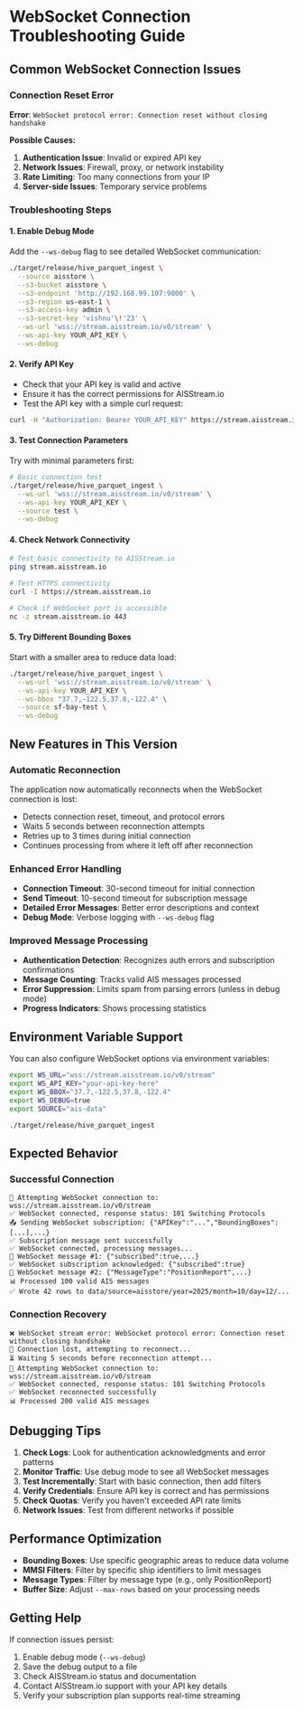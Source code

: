 # WebSocket Connection Troubleshooting Guide

## Common WebSocket Connection Issues

### Connection Reset Error
**Error**: `WebSocket protocol error: Connection reset without closing handshake`

**Possible Causes:**
1. **Authentication Issue**: Invalid or expired API key
2. **Network Issues**: Firewall, proxy, or network instability
3. **Rate Limiting**: Too many connections from your IP
4. **Server-side Issues**: Temporary service problems

### Troubleshooting Steps

#### 1. Enable Debug Mode
Add the `--ws-debug` flag to see detailed WebSocket communication:

```bash
./target/release/hive_parquet_ingest \
  --source aisstore \
  --s3-bucket aisstore \
  --s3-endpoint 'http://192.168.99.107:9000' \
  --s3-region us-east-1 \
  --s3-access-key admin \
  --s3-secret-key 'vishnu'\!'23' \
  --ws-url 'wss://stream.aisstream.io/v0/stream' \
  --ws-api-key YOUR_API_KEY \
  --ws-debug
```

#### 2. Verify API Key
- Check that your API key is valid and active
- Ensure it has the correct permissions for AISStream.io
- Test the API key with a simple curl request:

```bash
curl -H "Authorization: Bearer YOUR_API_KEY" https://stream.aisstream.io/v0/stream
```

#### 3. Test Connection Parameters
Try with minimal parameters first:

```bash
# Basic connection test
./target/release/hive_parquet_ingest \
  --ws-url 'wss://stream.aisstream.io/v0/stream' \
  --ws-api-key YOUR_API_KEY \
  --source test \
  --ws-debug
```

#### 4. Check Network Connectivity
```bash
# Test basic connectivity to AISStream.io
ping stream.aisstream.io

# Test HTTPS connectivity
curl -I https://stream.aisstream.io

# Check if WebSocket port is accessible
nc -z stream.aisstream.io 443
```

#### 5. Try Different Bounding Boxes
Start with a smaller area to reduce data load:

```bash
./target/release/hive_parquet_ingest \
  --ws-url 'wss://stream.aisstream.io/v0/stream' \
  --ws-api-key YOUR_API_KEY \
  --ws-bbox "37.7,-122.5,37.8,-122.4" \
  --source sf-bay-test \
  --ws-debug
```

## New Features in This Version

### Automatic Reconnection
The application now automatically reconnects when the WebSocket connection is lost:
- Detects connection reset, timeout, and protocol errors
- Waits 5 seconds between reconnection attempts
- Retries up to 3 times during initial connection
- Continues processing from where it left off after reconnection

### Enhanced Error Handling
- **Connection Timeout**: 30-second timeout for initial connection
- **Send Timeout**: 10-second timeout for subscription message
- **Detailed Error Messages**: Better error descriptions and context
- **Debug Mode**: Verbose logging with `--ws-debug` flag

### Improved Message Processing
- **Authentication Detection**: Recognizes auth errors and subscription confirmations
- **Message Counting**: Tracks valid AIS messages processed
- **Error Suppression**: Limits spam from parsing errors (unless in debug mode)
- **Progress Indicators**: Shows processing statistics

## Environment Variable Support

You can also configure WebSocket options via environment variables:

```bash
export WS_URL="wss://stream.aisstream.io/v0/stream"
export WS_API_KEY="your-api-key-here"
export WS_BBOX="37.7,-122.5,37.8,-122.4"
export WS_DEBUG=true
export SOURCE="ais-data"

./target/release/hive_parquet_ingest
```

## Expected Behavior

### Successful Connection
```
🔄 Attempting WebSocket connection to: wss://stream.aisstream.io/v0/stream
✅ WebSocket connected, response status: 101 Switching Protocols
📤 Sending WebSocket subscription: {"APIKey":"...","BoundingBoxes":[...],...}
✅ Subscription message sent successfully
✅ WebSocket connected, processing messages...
📨 WebSocket message #1: {"subscribed":true,...}
✅ WebSocket subscription acknowledged: {"subscribed":true}
📨 WebSocket message #2: {"MessageType":"PositionReport",...}
📊 Processed 100 valid AIS messages
✅ Wrote 42 rows to data/source=aisstore/year=2025/month=10/day=12/...
```

### Connection Recovery
```
❌ WebSocket stream error: WebSocket protocol error: Connection reset without closing handshake
🔄 Connection lost, attempting to reconnect...
⏳ Waiting 5 seconds before reconnection attempt...
🔄 Attempting WebSocket connection to: wss://stream.aisstream.io/v0/stream
✅ WebSocket connected, response status: 101 Switching Protocols
✅ WebSocket reconnected successfully
📊 Processed 200 valid AIS messages
```

## Debugging Tips

1. **Check Logs**: Look for authentication acknowledgments and error patterns
2. **Monitor Traffic**: Use debug mode to see all WebSocket messages
3. **Test Incrementally**: Start with basic connection, then add filters
4. **Verify Credentials**: Ensure API key is correct and has permissions
5. **Check Quotas**: Verify you haven't exceeded API rate limits
6. **Network Issues**: Test from different networks if possible

## Performance Optimization

- **Bounding Boxes**: Use specific geographic areas to reduce data volume
- **MMSI Filters**: Filter by specific ship identifiers to limit messages
- **Message Types**: Filter by message type (e.g., only PositionReport)
- **Buffer Size**: Adjust `--max-rows` based on your processing needs

## Getting Help

If connection issues persist:
1. Enable debug mode (`--ws-debug`)
2. Save the debug output to a file
3. Check AISStream.io status and documentation
4. Contact AISStream.io support with your API key details
5. Verify your subscription plan supports real-time streaming